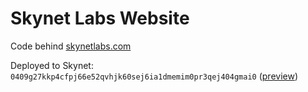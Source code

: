 # Skynet Labs Website

Code behind [skynetlabs.com](https://skynetlabs.com)

Deployed to Skynet: `0409g27kkp4cfpj66e52qvhjk60sej6ia1dmemim0pr3qej404gmai0` ([preview](https://0409g27kkp4cfpj66e52qvhjk60sej6ia1dmemim0pr3qej404gmai0.siasky.net))
